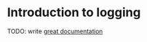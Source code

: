 # Introduction to logging

TODO: write [great documentation](http://jacobian.org/writing/what-to-write/)
